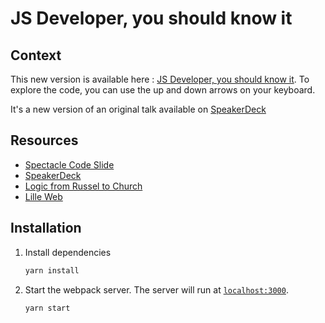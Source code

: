 # JS Developer, you should know it

## Context

This new version is available here : [JS Developer, you should know it](http://js-developer-you-should-know-it.netlify.com). To explore the code, you can use the up and down arrows on your keyboard.

It's a new version of an original talk available on [SpeakerDeck](https://speakerdeck.com/johnmeunier/js-developer-you-should-know-it)

## Resources

- [Spectacle Code Slide](https://github.com/jamiebuilds/spectacle-code-slide)
- [SpeakerDeck](https://speakerdeck.com/johnmeunier/js-developer-you-should-know-it)
- [Logic from Russel to Church](https://books.google.fr/books?id=IMgg0Uc00I4C)
- [Lille Web](https://lilleweb.fr)

## Installation

1. Install dependencies

   ```sh
   yarn install
   ```

2. Start the webpack server. The server will run at [`localhost:3000`](http://localhost:3000).

   ```sh
   yarn start
   ```
